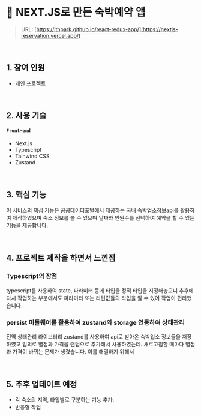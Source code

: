 
# :pushpin: NEXT.JS로 만든 숙박예약 앱
> URL: [https://ithpark.github.io/react-redux-app/](https://nextjs-reservation.vercel.app/)
> 

</br>

## 1. 참여 인원
- 개인 프로젝트 

</br>

## 2. 사용 기술
#### `Front-end`
  - Next.js
  - Typescript
  - Tainwind CSS
  - Zustand

</br>

## 3. 핵심 기능
이 서비스의 핵심 기능은 공공데이터포털에서 제공하는 국내 숙박업소정보api를 활용하여 제작하였으며 숙소 정보를 볼 수 있으며 날짜와 인원수를 선택하여 예약을 할 수 있는 기능을 제공합니다.


<br/>

## 4. 프로젝트 제작을 하면서 느낀점
### Typescript의 장점
typescript를 사용하여 state, 파라미터 등에 타입을 정적 타입을 지정해놓으니 추후에 다시 작업하는 부분에서도 파라미터 또는 리턴값들의 타입을 알  수 있어 작업이 편리했습니다.

### persist 미들웨어를 활용하여 zustand와 storage 연동하여 상태관리
전역 상태관리 라이브러리 zustand를 사용하여 api로 받아온 숙박업소 정보들을 저장하였고 임의로 별점과 가격을 랜덤으로 추가해서 사용하였는데. 새로고침할 때마다 별점과 가격이 바뀌는 문제가 생겼습니다. 이를 해결하기 위해서 



<br/>

## 5. 추후 업데이트 예정

- 각 숙소의 지역, 타입별로 구분하는 기능 추가.
- 반응형 작업
  

  



